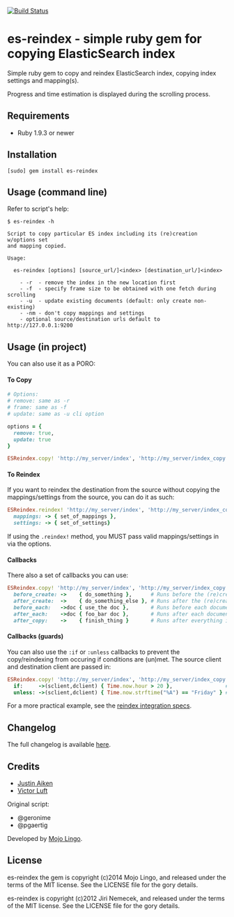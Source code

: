[![Build Status](https://travis-ci.org/mojolingo/es-reindex.svg)](https://travis-ci.org/mojolingo/es-reindex)

# es-reindex - simple ruby gem for copying ElasticSearch index

Simple ruby gem to copy and reindex ElasticSearch index,
copying index settings and mapping(s).

Progress and time estimation is displayed during the scrolling process.

## Requirements

- Ruby 1.9.3 or newer

## Installation

```
[sudo] gem install es-reindex
```

## Usage (command line)

Refer to script's help:

```
$ es-reindex -h

Script to copy particular ES index including its (re)creation w/options set
and mapping copied.

Usage:

  es-reindex [options] [source_url/]<index> [destination_url/]<index>

    - -r  - remove the index in the new location first
    - -f  - specify frame size to be obtained with one fetch during scrolling
    - -u  - update existing documents (default: only create non-existing)
    - -nm - don't copy mappings and settings
    - optional source/destination urls default to http://127.0.0.1:9200
```

## Usage (in project)

You can also use it as a PORO:

#### To Copy

```ruby
# Options:
# remove: same as -r
# frame: same as -f
# update: same as -u cli option

options = {
  remove: true,
  update: true
}

ESReindex.copy! 'http://my_server/index', 'http://my_server/index_copy', options
```

#### To Reindex

If you want to reindex the destination from the source without copying the mappings/settings from the source, you can do it as such:

```ruby
ESReindex.reindex! 'http://my_server/index', 'http://my_server/index_copy',
  mappings: -> { set_of_mappings },
  settings: -> { set_of_settings}
```

If using the `.reindex!` method, you MUST pass valid mappings/settings in via the options.

#### Callbacks
There also a set of callbacks you can use:

```ruby
ESReindex.copy! 'http://my_server/index', 'http://my_server/index_copy',
  before_create: ->    { do_something },      # Runs before the (re)creation of the destination index
  after_create:  ->    { do_something_else }, # Runs after the (re)creation of the destinatino index
  before_each:   ->doc { use_the doc },       # Runs before each document is copied
  after_each:    ->doc { foo_bar doc },       # Runs after each document is copied
  after_copy:    ->    { finish_thing }       # Runs after everything is copied over
```

#### Callbacks (guards)

You can also use the `:if` or `:unless` callbacks to prevent the copy/reindexing from occuring if conditions are (un)met.  The source client and destination client are passed in:

```ruby
ESReindex.copy! 'http://my_server/index', 'http://my_server/index_copy',
  if:     ->(sclient,dclient) { Time.now.hour > 20 },                 # Only copy the indexes if it's after 8pm
  unless: ->(sclient,dclient) { Time.now.strftime("%A") == "Friday" } # Never copy on Fridays
```

For a more practical example, see the [reindex integration specs](spec/integration/reindex_spec.rb).

## Changelog

The full changelog is available [here](CHANGELOG.markdown).

## Credits

- [Justin Aiken](https://github.com/JustinAiken)
- [Victor Luft](https://github.com/victorluft)

Original script:
  - @geronime
  - @pgaertig

Developed by [Mojo Lingo](http://mojolingo.com).

## License
es-reindex the gem is copyright (c)2014 Mojo Lingo, and released under the terms
of the MIT license. See the LICENSE file for the gory details.

es-reindex is copyright (c)2012 Jiri Nemecek, and released under the terms
of the MIT license. See the LICENSE file for the gory details.
